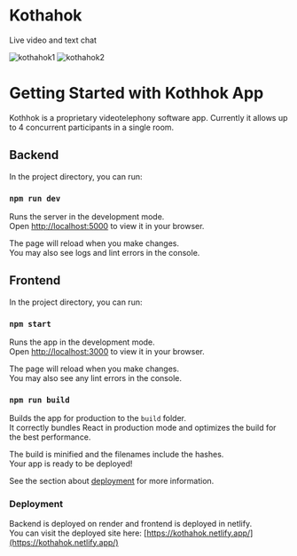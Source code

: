 # Kothahok
Live video and text chat

![kothahok1](https://user-images.githubusercontent.com/47979006/232322195-e17402ea-bd71-4c05-9bf5-225a840bfd76.PNG)
![kothahok2](https://user-images.githubusercontent.com/47979006/232322196-15888cca-bc86-4d00-bcb0-0da6b652afcb.PNG)

# Getting Started with Kothhok App

Kothhok is a proprietary videotelephony software app. Currently it allows up to 4 concurrent participants in a single room.

## Backend

In the project directory, you can run:

### `npm run dev`

Runs the server in the development mode.\
Open [http://localhost:5000](http://localhost:5000) to view it in your browser.

The page will reload when you make changes.\
You may also see logs and lint errors in the console.

## Frontend

In the project directory, you can run:

### `npm start`

Runs the app in the development mode.\
Open [http://localhost:3000](http://localhost:3000) to view it in your browser.

The page will reload when you make changes.\
You may also see any lint errors in the console.

### `npm run build`

Builds the app for production to the `build` folder.\
It correctly bundles React in production mode and optimizes the build for the best performance.

The build is minified and the filenames include the hashes.\
Your app is ready to be deployed!

See the section about [deployment](https://facebook.github.io/create-react-app/docs/deployment) for more information.


### Deployment

Backend is deployed on render and frontend is deployed in netlify. \
You can visit the deployed site here: [https://kothahok.netlify.app/](https://kothahok.netlify.app/)

 